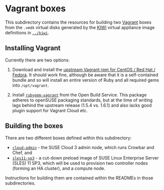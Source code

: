 # Vagrant boxes

This subdirectory contains the resources for building two
[Vagrant](http://vagrantup.com) boxes from the `.vmdk` virtual disks
generated by the [KIWI](https://en.opensuse.org/Portal:KIWI) virtual
appliance image definitions in [`../kiwi`](../kiwi/).

## Installing Vagrant

Currently there are two options:

1.  Download and install the [upstream Vagrant rpm for CentOS / Red Hat / Fedora](http://www.vagrantup.com/downloads.html).  It should work fine, although be aware that it
    is a self-contained bundle and so will install an entire version
    of Ruby and all required gems into `/opt/vagrant`.

2.  Install
    [`rubygem-vagrant`](http://software.opensuse.org/package/rubygem-vagrant)
    from the Open Build Service.  This package adheres to openSUSE
    packaging standards, but at the time of writing lags behind the
    upstream release (1.5.4 vs. 1.6.1) and also lacks good plugin
    support for Vagrant Cloud etc.

## Building the boxes

There are two different boxes defined within this subdirectory:

*   [`cloud-admin`](cloud-admin/) - the SUSE Cloud 3 admin node,
    which runs Crowbar and Chef, and
*   [`sles11-sp3`](sles11-sp3/) - a cut-down preload image of SUSE Linux
    Enterprise Server (SLES) 11 SP3, which will be used to provision
    two controller nodes (forming an HA cluster), and a compute node.

Instructions for building them are contained within the READMEs in
those subdirectories.
